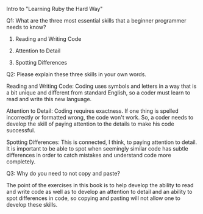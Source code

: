 Intro to "Learning Ruby the Hard Way"

Q1: What are the three most essential skills that a beginner programmer needs to know?

  1) Reading and Writing Code

  2) Attention to Detail

  3) Spotting Differences

Q2: Please explain these three skills in your own words.

  Reading and Writing Code:
  Coding uses symbols and letters in a way that is a bit unique and different from standard English, so a coder must learn to read and write this new language.

  Attention to Detail:
  Coding requires exactness. If one thing is spelled incorrectly or formatted wrong, the code won't work. So, a coder needs to develop the skill of paying attention to the details to make his code successful.

  Spotting Differences:
  This is connected, I think, to paying attention to detail. It is important to be able to spot when seemingly similar code has subtle differences in order to catch mistakes and understand code more completely.

Q3: Why do you need to not copy and paste?

  The point of the exercises in this book is to help develop the ability to read and write code as well as to develop an attention to detail and an ability to spot differences in code, so copying and pasting will not allow one to develop these skills.

